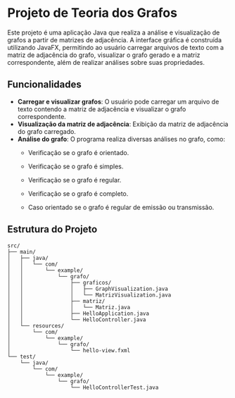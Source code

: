 # Projeto de Teoria dos Grafos

Este projeto é uma aplicação Java que realiza a análise e visualização de grafos a partir de matrizes de adjacência. A interface gráfica é construída utilizando JavaFX, permitindo ao usuário carregar arquivos de texto com a matriz de adjacência do grafo, visualizar o grafo gerado e a matriz correspondente, além de realizar análises sobre suas propriedades.

## Funcionalidades

- **Carregar e visualizar grafos**: O usuário pode carregar um arquivo de texto contendo a matriz de adjacência e visualizar o grafo correspondente.
- **Visualização da matriz de adjacência**: Exibição da matriz de adjacência do grafo carregado.
- **Análise do grafo**: O programa realiza diversas análises no grafo, como:
  - Verificação se o grafo é orientado.
  - Verificação se o grafo é simples.
  - Verificação se o grafo é regular.
  - Verificação se o grafo é completo.

  - Caso orientado se o grafo é regular de emissão ou transmissão.

## Estrutura do Projeto

```plaintext
src/
├── main/
│   ├── java/
│   │   └── com/
│   │       └── example/
│   │           └── grafo/
│   │               ├── graficos/
│   │               │   ├── GraphVisualization.java
│   │               │   └── MatrizVisualization.java
│   │               ├── matriz/
│   │               │   └── Matriz.java
│   │               ├── HelloApplication.java
│   │               └── HelloController.java
│   └── resources/
│       └── com/
│           └── example/
│               └── grafo/
│                   └── hello-view.fxml
└── test/
    └── java/
        └── com/
            └── example/
                └── grafo/
                    └── HelloControllerTest.java
